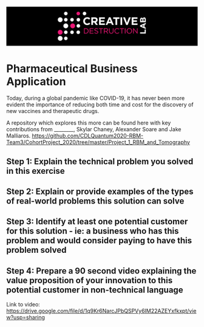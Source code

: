 ![CDL 2020 Cohort Project](../figures/CDL_logo.jpg)
# Pharmaceutical Business Application

Today, during a global pandemic like COVID-19, it has never been more evident the importance of reducing both time and cost for the discovery of new vaccines and therapeutic drugs.

A repository which explores this more can be found here with key contributions from ________, Skylar Chaney, Alexander Soare and Jake Malliaros.
https://github.com/CDLQuantum2020-RBM-Team3/CohortProject_2020/tree/master/Project_1_RBM_and_Tomography

## Step 1: Explain the technical problem you solved in this exercise


## Step 2: Explain or provide examples of the types of real-world problems this solution can solve


## Step 3: Identify at least one potential customer for this solution - ie: a business who has this problem and would consider paying to have this problem solved


## Step 4: Prepare a 90 second video explaining the value proposition of your innovation to this potential customer in non-technical language

Link to video:
https://drive.google.com/file/d/1q9Kr6NarcJPbQSPVy6IM22AZEYxfkxpt/view?usp=sharing
